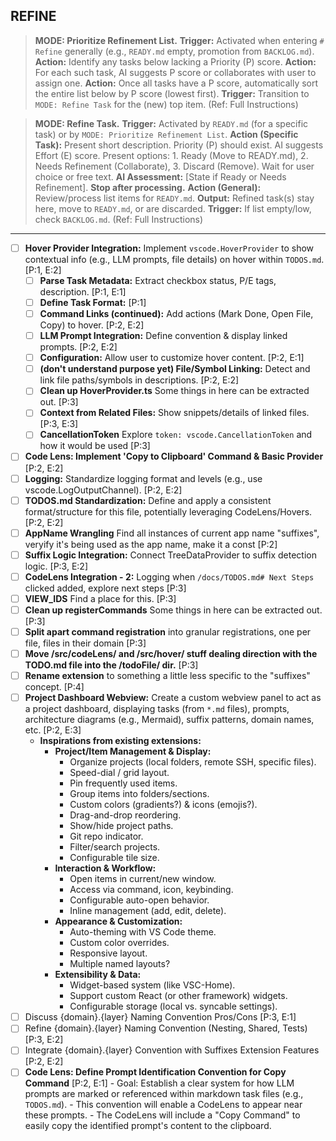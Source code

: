 ## REFINE

> **MODE: Prioritize Refinement List.** **Trigger:** Activated when entering `# Refine` generally (e.g., `READY.md` empty, promotion from `BACKLOG.md`). **Action:** Identify any tasks below lacking a Priority (P) score. **Action:** For each such task, AI suggests P score or collaborates with user to assign one. **Action:** Once all tasks have a P score, automatically sort the entire list below by P score (lowest first). **Trigger:** Transition to `MODE: Refine Task` for the (new) top item. (Ref: Full Instructions)

> **MODE: Refine Task.** **Trigger:** Activated by `READY.md` (for a specific task) or by `MODE: Prioritize Refinement List`. **Action (Specific Task):** Present short description. Priority (P) should exist. AI suggests Effort (E) score. Present options: 1. Ready (Move to READY.md), 2. Needs Refinement (Collaborate), 3. Discard (Remove). Wait for user choice or free text. **AI Assessment:** [State if Ready or Needs Refinement]. **Stop after processing.** **Action (General):** Review/process list items for `READY.md`. **Output:** Refined task(s) stay here, move to `READY.md`, or are discarded. **Trigger:** If list empty/low, check `BACKLOG.md`. (Ref: Full Instructions)

---

- [ ] **Hover Provider Integration:** Implement `vscode.HoverProvider` to show contextual info (e.g., LLM prompts, file details) on hover within `TODOS.md`. [P:1, E:2]
  - [ ] **Parse Task Metadata:** Extract checkbox status, P/E tags, description. [P:1, E:1]
  - [ ] **Define Task Format:** [P:1]
  - [ ] **Command Links (continued):** Add actions (Mark Done, Open File, Copy) to hover. [P:2, E:2]
  - [ ] **LLM Prompt Integration:** Define convention & display linked prompts. [P:2, E:2]
  - [ ] **Configuration:** Allow user to customize hover content. [P:2, E:1]
  - [ ] **(don't understand purpose yet) File/Symbol Linking:** Detect and link file paths/symbols in descriptions. [P:2, E:2]
  - [ ] **Clean up HoverProvider.ts** Some things in here can be extracted out. [P:3]
  - [ ] **Context from Related Files:** Show snippets/details of linked files. [P:3, E:3]
  - [ ] **CancellationToken** Explore `token: vscode.CancellationToken` and how it would be used [P:3]
- [ ] **Code Lens: Implement 'Copy to Clipboard' Command & Basic Provider** [P:2, E:2]
- [ ] **Logging:** Standardize logging format and levels (e.g., use vscode.LogOutputChannel). [P:2, E:2]
- [ ] **TODOS.md Standardization:** Define and apply a consistent format/structure for this file, potentially leveraging CodeLens/Hovers. [P:2, E:2]
- [ ] **AppName Wrangling** Find all instances of current app name "suffixes", veryify it's being used as the app name, make it a const [P:2]
- [ ] **Suffix Logic Integration:** Connect TreeDataProvider to suffix detection logic. [P:3, E:2]
- [ ] **CodeLens Integration - 2:** Logging when `/docs/TODOS.md# Next Steps` clicked added, explore next steps [P:3]
- [ ] **VIEW_IDS** Find a place for this. [P:3]
- [ ] **Clean up registerCommands** Some things in here can be extracted out. [P:3]
- [ ] **Split apart command registration** into granular registrations, one per file, files in their domain [P:3]
- [ ] **Move /src/codeLens/ and /src/hover/ stuff dealing direction with the TODO.md file into the /todoFile/ dir.** [P:3]
- [ ] **Rename extension** to something a little less specific to the "suffixes" concept. [P:4]
- [ ] **Project Dashboard Webview:** Create a custom webview panel to act as a project dashboard, displaying tasks (from `*.md` files), prompts, architecture diagrams (e.g., Mermaid), suffix patterns, domain names, etc. [P:2, E:3]
  - **Inspirations from existing extensions:**
    - **Project/Item Management & Display:**
      - Organize projects (local folders, remote SSH, specific files).
      - Speed-dial / grid layout.
      - Pin frequently used items.
      - Group items into folders/sections.
      - Custom colors (gradients?) & icons (emojis?).
      - Drag-and-drop reordering.
      - Show/hide project paths.
      - Git repo indicator.
      - Filter/search projects.
      - Configurable tile size.
    - **Interaction & Workflow:**
      - Open items in current/new window.
      - Access via command, icon, keybinding.
      - Configurable auto-open behavior.
      - Inline management (add, edit, delete).
    - **Appearance & Customization:**
      - Auto-theming with VS Code theme.
      - Custom color overrides.
      - Responsive layout.
      - Multiple named layouts?
    - **Extensibility & Data:**
      - Widget-based system (like VSC-Home).
      - Support custom React (or other framework) widgets.
      - Configurable storage (local vs. syncable settings).
- [ ] Discuss {domain}.{layer} Naming Convention Pros/Cons [P:3, E:1]
- [ ] Refine {domain}.{layer} Naming Convention (Nesting, Shared, Tests) [P:3, E:2]
- [ ] Integrate {domain}.{layer} Convention with Suffixes Extension Features [P:2, E:2]
- [ ] **Code Lens: Define Prompt Identification Convention for Copy Command** [P:2, E:1] - Goal: Establish a clear system for how LLM prompts are marked or referenced within markdown task files (e.g., `TODOS.md`). - This convention will enable a CodeLens to appear near these prompts. - The CodeLens will include a "Copy Command" to easily copy the identified prompt's content to the clipboard.

